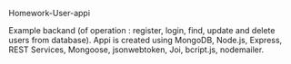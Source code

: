 Homework-User-appi

Example backand (of operation : register, login, find, update and delete  users from database). 
Appi is created using MongoDB, Node.js, Express, REST Services, Mongoose, jsonwebtoken, Joi, bcript.js, nodemailer.
